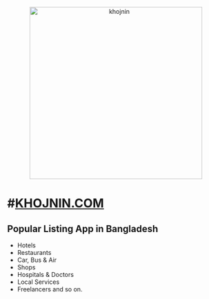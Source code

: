 <p align="center">
  <a href="https://khojnin.com/">
    <img
      alt="khojnin"
      src="https://i.ibb.co/1GSLGyH/logo.png"
      width="400"
    />
  </a>
</p>

# #[KHOJNIN.COM](https://khojnin.com)
## Popular Listing App in Bangladesh
- Hotels
- Restaurants
- Car, Bus & Air
- Shops
- Hospitals & Doctors
- Local Services
- Freelancers and so on.
